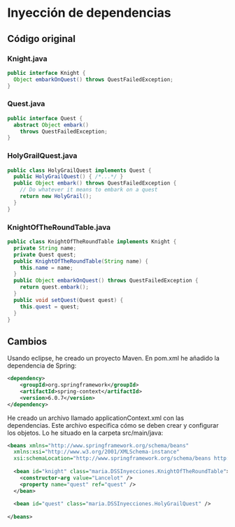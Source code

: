 # Inyección de dependencias

## Código original

### Knight.java

```java
public interface Knight {
  Object embarkOnQuest() throws QuestFailedException;
}
```

### Quest.java

```java
public interface Quest {
  abstract Object embark()
    throws QuestFailedException;
}
```

### HolyGrailQuest.java
```java
public class HolyGrailQuest implements Quest {
  public HolyGrailQuest() { /*...*/ }
  public Object embark() throws QuestFailedException {
    // Do whatever it means to embark on a quest
    return new HolyGrail();
  }
}
```

### KnightOfTheRoundTable.java

```java
public class KnightOfTheRoundTable implements Knight {
  private String name;
  private Quest quest;
  public KnightOfTheRoundTable(String name) {
    this.name = name;
  }
  public Object embarkOnQuest() throws QuestFailedException {
    return quest.embark();
  }
  public void setQuest(Quest quest) {
    this.quest = quest;
  }
}
```

## Cambios

Usando eclipse, he creado un proyecto Maven. En pom.xml he añadido la dependencia de Spring:
```xml
<dependency>
	<groupId>org.springframework</groupId>
	<artifactId>spring-context</artifactId>
	<version>6.0.7</version>
</dependency>
```

He creado un archivo llamado applicationContext.xml con las dependencias. Este archivo especifica cómo se deben crear y configurar los objetos. Lo he situado en la carpeta src/main/java:
```xml
<beans xmlns="http://www.springframework.org/schema/beans"
  xmlns:xsi="http://www.w3.org/2001/XMLSchema-instance"
  xsi:schemaLocation="http://www.springframework.org/schema/beans http://www.springframework.org/schema/beans/spring-beans.xsd">
 
  <bean id="knight" class="maria.DSSInyecciones.KnightOfTheRoundTable">
    <constructor-arg value="Lancelot" />
    <property name="quest" ref="quest" />
  </bean>
 
  <bean id="quest" class="maria.DSSInyecciones.HolyGrailQuest" />
 
</beans>
```



